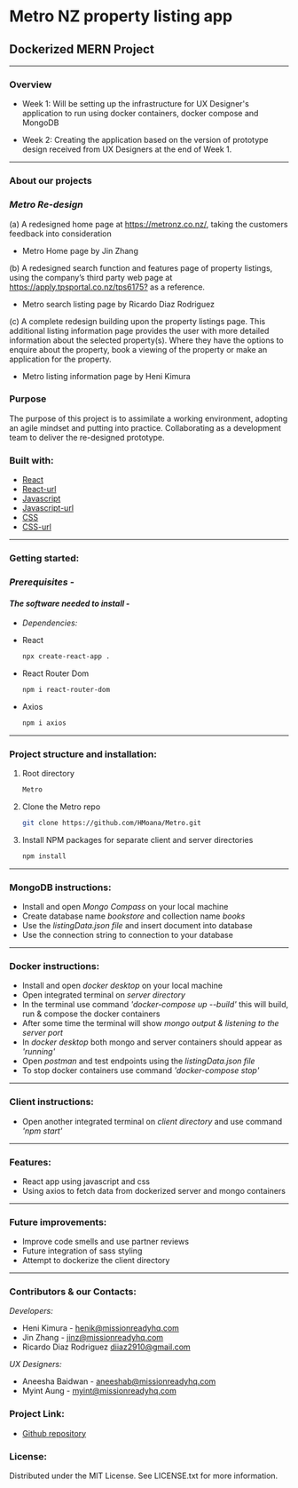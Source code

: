 # Metro NZ property listing app

## Dockerized MERN Project

---

### **Overview**

- Week 1: Will be setting up the infrastructure for UX Designer's application to run using docker containers, docker compose and MongoDB

- Week 2: Creating the application based on the version of prototype design received from UX Designers at the end of Week 1.

---

### **About our projects**

### _Metro Re-design_

(a) A redesigned home page at <https://metronz.co.nz/>, taking the customers feedback into consideration

- Metro Home page by Jin Zhang

(b) A redesigned search function and features page of property listings, using the company’s third party web page at <https://apply.tpsportal.co.nz/tps6175?> as a reference.

- Metro search listing page by Ricardo Diaz Rodriguez

(c) A complete redesign building upon the property listings page. This additional listing information page provides the user with more detailed information about the selected property(s). Where they have the options to enquire about the property, book a viewing of the property or make an application for the property.

- Metro listing information page by Heni Kimura

### **Purpose**

The purpose of this project is to assimilate a working environment, adopting an agile mindset and putting into practice. Collaborating as a development team to deliver the re-designed prototype.

### **Built with:**

- [React](https://img.shields.io/badge/React-20232A?style=for-the-badge&logo-react&logoColor=026e00 "React")
- [React-url](https://react.dev/ "Reacturl")
- [Javascript](https://img.shields.io/badge/Javascript-20232A?style=for-the-badge&logo-javascript&logoColor=026e00 "Javascript")
- [Javascript-url](https://www.javascript.com/ "Javascripturl")
- [CSS](https://img.shields.io/badge/CSS-20232A?style=for-the-badge&logo-css&logoColor=026e00 "CSS")
- [CSS-url](https://www.w3schools.com/css/ "CSSurl")

---

### **Getting started:**

### _Prerequisites -_

#### _The software needed to install -_

- _Dependencies:_

- React

  ```sh
  npx create-react-app .
  ```

- React Router Dom

  ```sh
  npm i react-router-dom
  ```

- Axios

  ```sh
  npm i axios
  ```

---

### **Project structure and installation:**

1. Root directory 

   ```sh
   Metro
   ```

2. Clone the Metro repo 

   ```sh
   git clone https://github.com/HMoana/Metro.git
   ```

3. Install NPM packages for separate client and server directories

   ```sh
   npm install
   ```  

---

### **MongoDB instructions:**

- Install and open _Mongo Compass_ on your local machine
- Create database name _bookstore_ and collection name _books_
- Use the _listingData.json file_ and insert document into database
- Use the connection string to connection to your database

---

### **Docker instructions:**

- Install and open _docker desktop_ on your local machine
- Open integrated terminal on _server directory_
- In the terminal use command _'docker-compose up --build'_ this will build, run & compose the docker containers
- After some time the terminal will show _mongo output & listening to the server port_
- In _docker desktop_ both mongo and server containers should appear as _'running'_
- Open _postman_ and test endpoints using the _listingData.json file_
- To stop docker containers use command _'docker-compose stop'_

---

### **Client instructions:**

- Open another integrated terminal on _client directory_ and use command _'npm start'_

---

### **Features:**

- React app using javascript and css
- Using axios to fetch data from dockerized server and mongo containers 

---

### **Future improvements:**

- Improve code smells and use partner reviews
- Future integration of sass styling
- Attempt to dockerize the client directory

---

### **Contributors & our Contacts:**

_Developers:_

- Heni Kimura - <henik@missionreadyhq.com>
- Jin Zhang - <jinz@missionreadyhq.com>
- Ricardo Diaz Rodriguez <diiaz2910@gmail.com>

_UX Designers:_

- Aneesha Baidwan - <aneeshab@missionreadyhq.com>
- Myint Aung - <myint@missionreadyhq.com>

### **Project Link:**

- [Github repository](https://github.com/HMoana/Metro.git "Github repository")

### **License:**

Distributed under the MIT License. See LICENSE.txt for more information.
